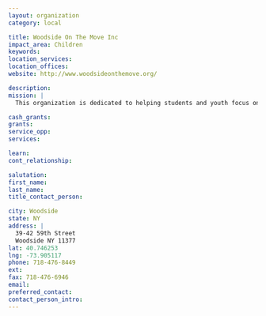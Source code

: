 ```yaml
---
layout: organization
category: local

title: Woodside On The Move Inc
impact_area: Children
keywords: 
location_services: 
location_offices: 
website: http://www.woodsideonthemove.org/

description: 
mission: |
  This organization is dedicated to helping students and youth focus on their education.  They also help students with employment.

cash_grants: 
grants: 
service_opp: 
services: 

learn: 
cont_relationship: 

salutation: 
first_name: 
last_name: 
title_contact_person: 

city: Woodside
state: NY
address: |
  39-42 59th Street  
  Woodside NY 11377
lat: 40.746253
lng: -73.905117
phone: 718-476-8449
ext: 
fax: 718-476-6946
email: 
preferred_contact: 
contact_person_intro: 
---
```


